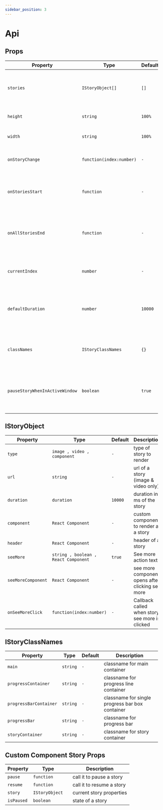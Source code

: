 ```yaml
---
sidebar_position: 3
---
```


# Api


## Props

| Property                      | Type                          | Default       | Description                                                                             |
| ------------------------------| ------------------------------| --------------| --------------------------------------------------------------------------------------- |
| `stories`                     | `IStoryObject[]`              | `[]`          |  An array of story objects. description of `IStoryObject` is mentioned below            |
| `height`                      | `string`                      | `100%`        |  Height of story container                                                              |
| `width`                       | `string`                      | `100%`        |  Width of story container                                                               |
| `onStoryChange`               | `function(index:number)`      | `-`           |  Callback called when story changes                                                     |
| `onStoriesStart`              | `function`                    | `-`           |  Callback called when first story is rendered. it get called only once,                 |
| `onAllStoriesEnd`             | `function`                    | `-`           |  Callback called when last story gets completed. it will get called only once           |
| `currentIndex`                | `number`                      | `-`           |  Current index of the story which should be selected first                              |
| `defaultDuration`             | `number`                      | `10000`       |  default duration in ms of stories if duration is not provided in the `IStoryObject`    |
| `classNames`                  | `IStoryClassNames`            | `{}`          |  classnames to overide different sections of a story renderer                           |
| `pauseStoryWhenInActiveWindow`| `boolean`                     | `true`        |  pauses story when window goes out of focus (user changes tab/minimizes browser etc     |

## IStoryObject

| Property              | Type                                 | Default      | Description                                                |
| --------------------- |--------------------------------------| -------------| ------------------------------------------------------------|
| `type`                | `image , video , component`          | `-`          |  type of story to render                                    |
| `url`                 | `string`                             | `-`          |  url of a story (image & video only)                        |
| `duration`            | `duration`                           | `10000`      |  duration in ms of the story                                |
| `component`           | `React Component`                    | `-`          |  custom component to render as a story                      |
| `header`              | `React Component`                    | `-`          |  header of a story                                          |
| `seeMore`             | `string , boolean , React Component` | `true`       |  See more action text                                       |
| `seeMoreComponent`    | `React Component`                    | `-`          |  see more component opens after clicking see more           |
| `onSeeMoreClick`      | `function(index:number)`             | `-`          |  Callback called when story see more is clicked             |


## IStoryClassNames

| Property              | Type                                 | Default      | Description                                                 |
| --------------------- |--------------------------------------| -------------| ------------------------------------------------------------|
| `main`                | `string`                             | `-`          |  classname for main container                               |
| `progressContainer`   | `string`                             | `-`          |  classname for progress line container                      |
| `progressBarContainer`| `string`                             | `-`          |  classname for single progress bar box container            |
| `progressBar`         | `string`                             | `-`          |  classname for progress bar                                 |
| `storyContainer`      | `string`                             | `-`          |  classname for story container                              |

## Custom Component Story Props


| Property              | Type                                 |              | Description                                                 |
| --------------------- |--------------------------------------| -------------| ------------------------------------------------------------|
| `pause`               | `function`                           |              |  call it to pause a story                                   |
| `resume`              | `function`                           |              |  call it to resume a story                                  |
| `story`               | `IStoryObject`                       |              |  current story properties                                   |
| `isPaused`            | `boolean`                            |              |  state of a story                                           |
